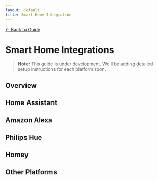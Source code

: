 ```yaml
---
layout: default
title: Smart Home Integration
---
```


<div class="back-nav">
  <a href="{{ site.baseurl }}/">← Back to Guide</a>
</div>

# Smart Home Integrations

> **Note:** This guide is under development. We'll be adding detailed setup instructions for each platform soon.

## Overview

## Home Assistant

## Amazon Alexa

## Philips Hue

## Homey

## Other Platforms